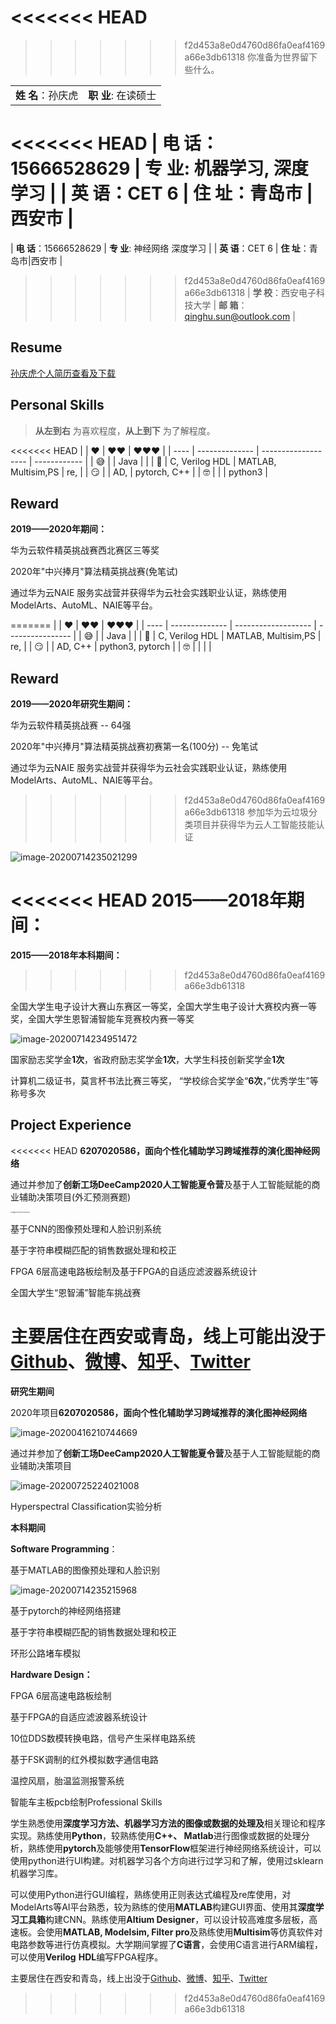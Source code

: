 <<<<<<< HEAD
=======
> 
>
>>>>>>> f2d453a8e0d4760d86fa0eaf4169a66e3db61318
> 你准备为世界留下些什么。

|                              |                                     |
| ---------------------------- | ----------------------------------- |
| **姓  名**：孙庆虎           | **职   业**:  在读硕士              |
<<<<<<< HEAD
| **电  话**：15666528629      | **专   业**:  机器学习, 深度学习    |
| **英  语**：CET 6            | **住   址**：青岛市 \| 西安市       |
=======
| **电  话**：15666528629      | **专   业**:  神经网络 深度学习     |
| **英  语**：CET 6            | **住   址**：青岛市\|西安市         |
>>>>>>> f2d453a8e0d4760d86fa0eaf4169a66e3db61318
| **学  校**：西安电子科技大学 | **邮   箱**：qinghu.sun@outlook.com |

## Resume

<a href="../resume/孙庆虎个人简历.pdf" target="_blank">孙庆虎个人简历查看及下载</a>

## Personal Skills

> __从左到右__ 为喜欢程度，__从上到下__ 为了解程度。

<<<<<<< HEAD
|      | ❤️              | ❤️❤️                  | ❤️❤️❤️          |
| ---- | -------------- | ------------------- | ------------ |
| 😅    |                | Java                |              |
| 🧐    | C, Verilog HDL | MATLAB, Multisim,PS | re,          |
| 😏    |                | AD,                 | pytorch, C++ |
| 🤓    |                |                     | python3      |

## Reward

**2019——2020年期间：**

华为云软件精英挑战赛西北赛区三等奖

2020年"中兴捧月"算法精英挑战赛(免笔试)

通过华为云NAIE 服务实战营并获得华为云社会实践职业认证，熟练使用ModelArts、AutoML、NAIE等平台。

=======
|      | ❤️              | ❤️❤️                  | ❤️❤️❤️              |
| ---- | -------------- | ------------------- | ---------------- |
| 😅    |                | Java                |                  |
| 🧐    | C, Verilog HDL | MATLAB, Multisim,PS | re,              |
| 😏    |                | AD, C++             | python3, pytorch |
| 🤓    |                |                     |                  |

## Reward

**2019——2020年研究生期间：**

华为云软件精英挑战赛 -- 64强



2020年"中兴捧月"算法精英挑战赛初赛第一名(100分) -- 免笔试



通过华为云NAIE 服务实战营并获得华为云社会实践职业认证，熟练使用ModelArts、AutoML、NAIE等平台。



>>>>>>> f2d453a8e0d4760d86fa0eaf4169a66e3db61318
参加华为云垃圾分类项目并获得华为云人工智能技能认证

![image-20200714235021299](/img/in-post/20_07/image-20200714235021299.png)

<<<<<<< HEAD
**2015——2018年期间：**
=======
**2015——2018年本科期间：**
>>>>>>> f2d453a8e0d4760d86fa0eaf4169a66e3db61318

全国大学生电子设计大赛山东赛区一等奖，全国大学生电子设计大赛校内赛一等奖，全国大学生恩智浦智能车竞赛校内赛一等奖

![image-20200714234951472](/img/in-post/20_07/image-20200714234951472.png)

国家励志奖学金**1次**，省政府励志奖学金**1次**，大学生科技创新奖学金**1次**

计算机二级证书，莫言杯书法比赛三等奖， “学校综合奖学金“**6次**，”优秀学生”等称号多次

## Project Experience

<<<<<<< HEAD
**6207020586，面向个性化辅助学习跨域推荐的演化图神经网络**

通过并参加了**创新工场DeeCamp2020人工智能夏令营**及基于人工智能赋能的商业辅助决策项目(外汇预测赛题)

<img src="/img/in-post/20_07/image-20200725224021008.png" alt="image-20200725224021008" style="zoom:15%;" />

基于CNN的图像预处理和人脸识别系统

基于字符串模糊匹配的销售数据处理和校正

FPGA 6层高速电路板绘制及基于FPGA的自适应滤波器系统设计

全国大学生“恩智浦”智能车挑战赛

主要居住在西安或青岛，线上可能出没于[Github](https://github.com/sunqinghu)、[微博](https://weibo.com/孙庆虎_DeepLearning)、[知乎](https://www.zhihu.com/people/Tigerking)、[Twitter](https://twitter.com/Huxpro/)
=======
**研究生期间**

2020年项目**6207020586，面向个性化辅助学习跨域推荐的演化图神经网络**

![image-20200416210744669](/img/in-post/20_03/image-20200416210744669.png)

通过并参加了**创新工场DeeCamp2020人工智能夏令营**及基于人工智能赋能的商业辅助决策项目

![image-20200725224021008](/img/in-post/20_07/image-20200725224021008.png)

Hyperspectral Classification实验分析



**本科期间**

**Software Programming**：

基于MATLAB的图像预处理和人脸识别

![image-20200714235215968](/img/in-post/20_07/image-20200714235215968.png)

基于pytorch的神经网络搭建

基于字符串模糊匹配的销售数据处理和校正

环形公路堵车模拟

**Hardware Design：**

FPGA 6层高速电路板绘制

基于FPGA的自适应滤波器系统设计

10位DDS数模转换电路，信号产生采样电路系统

基于FSK调制的红外模拟数字通信电路

温控风扇，胎温监测报警系统

智能车主板pcb绘制Professional Skills

学生熟悉使用**深度学习方法、机器学习方法的图像或数据的处理及**相关理论和程序实现。熟练使用**Python**，较熟练使用**C++、 Matlab**进行图像或数据的处理分析，熟练使用**pytorch**及能够使用**TensorFlow**框架进行神经网络系统设计，可以使用python进行UI构建。对机器学习各个方向进行过学习和了解，使用过sklearn机器学习库。

可以使用Python进行GUI编程，熟练使用正则表达式编程及re库使用，对ModelArts等AI平台熟悉，较为熟练的使用**MATLAB**构建GUI界面、使用其**深度学习工具箱**构建CNN。熟练使用**Altium Designer**，可以设计较高难度多层板，高速板。会使用**MATLAB, Modelsim, Filter pro**及熟练使用**Multisim**等仿真软件对电路参数等进行仿真模拟。大学期间掌握了**C语言**，会使用C语言进行ARM编程，可以使用**Verilog** **HDL**编写FPGA程序。



主要居住在西安和青岛，线上出没于[Github](https://github.com/sunqinghu)、[微博](https://weibo.com/孙庆虎_DeepLearning)、[知乎](https://www.zhihu.com/people/Tigerking)、[Twitter](https://twitter.com/Huxpro/)
>>>>>>> f2d453a8e0d4760d86fa0eaf4169a66e3db61318

